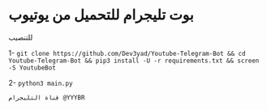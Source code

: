 # بوت تليجرام للتحميل من يوتيوب
للتنصيب

1- `git clone https://github.com/Dev3yad/Youtube-Telegram-Bot && cd Youtube-Telegram-Bot && pip3 install -U -r requirements.txt && screen -S YoutubeBot` 

2- `python3 main.py`

<code>قناة التليجرام @YYYBR</code>
